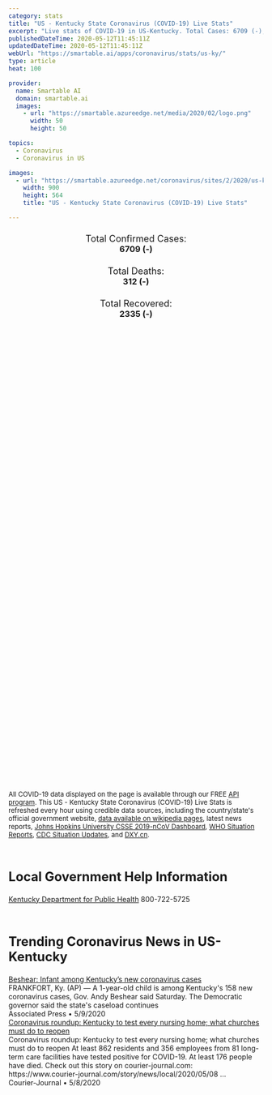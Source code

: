 ```yaml
---
category: stats
title: "US - Kentucky State Coronavirus (COVID-19) Live Stats"
excerpt: "Live stats of COVID-19 in US-Kentucky. Total Cases: 6709 (-), Deaths: 312 (-), Recoveries: 2335(-)."
publishedDateTime: 2020-05-12T11:45:11Z
updatedDateTime: 2020-05-12T11:45:11Z
webUrl: "https://smartable.ai/apps/coronavirus/stats/us-ky/"
type: article
heat: 100

provider:
  name: Smartable AI
  domain: smartable.ai
  images:
    - url: "https://smartable.azureedge.net/media/2020/02/logo.png"
      width: 50
      height: 50

topics:
  - Coronavirus
  - Coronavirus in US

images:
  - url: "https://smartable.azureedge.net/coronavirus/sites/2/2020/us-ky.jpg"
    width: 900
    height: 564
    title: "US - Kentucky State Coronavirus (COVID-19) Live Stats"

---
```

<div class="total-stats" style="text-align: center;">
    <h3>
	    <div style="font-size: 18px; font-weight: 400;">Total Confirmed Cases:</div>
	    6709 (-)
    </h3>
    <h3>
	    <div style="font-size: 18px; font-weight: 400;">Total Deaths:</div>
	    312 (-)
    </h3>
    <h3>
	    <div style="font-size: 18px; font-weight: 400;">Total Recovered:</div>
	    2335 (-)
    </h3>
</div>

<script type="text/javascript" src="https://www.gstatic.com/charts/loader.js"></script>

<div id="time_series_chart" style="width: 100%; height: 400px;"></div>
<script type="text/javascript">
  google.charts.load('current', {'packages':['corechart']});
  google.charts.setOnLoadCallback(drawChart);
  function drawChart() {
    var data = google.visualization.arrayToDataTable([
      ['Date', 'Total Cases', 'Total Deaths', 'Total Recovered'],
      ['1/22/2020', 0, 0, 0],['1/23/2020', 0, 0, 0],['1/24/2020', 0, 0, 0],['1/25/2020', 0, 0, 0],['1/26/2020', 0, 0, 0],['1/27/2020', 0, 0, 0],['1/28/2020', 0, 0, 0],['1/29/2020', 0, 0, 0],['1/30/2020', 0, 0, 0],['1/31/2020', 0, 0, 0],['2/1/2020', 0, 0, 0],['2/2/2020', 0, 0, 0],['2/3/2020', 0, 0, 0],['2/4/2020', 0, 0, 0],['2/5/2020', 0, 0, 0],['2/6/2020', 0, 0, 0],['2/7/2020', 0, 0, 0],['2/8/2020', 0, 0, 0],['2/9/2020', 0, 0, 0],['2/10/2020', 0, 0, 0],['2/11/2020', 0, 0, 0],['2/12/2020', 0, 0, 0],['2/13/2020', 0, 0, 0],['2/14/2020', 0, 0, 0],['2/15/2020', 0, 0, 0],['2/16/2020', 0, 0, 0],['2/17/2020', 0, 0, 0],['2/18/2020', 0, 0, 0],['2/19/2020', 0, 0, 0],['2/20/2020', 0, 0, 0],['2/21/2020', 0, 0, 0],['2/22/2020', 0, 0, 0],['2/23/2020', 0, 0, 0],['2/24/2020', 0, 0, 0],['2/25/2020', 0, 0, 0],['2/26/2020', 0, 0, 0],['2/27/2020', 0, 0, 0],['2/28/2020', 0, 0, 0],['2/29/2020', 0, 0, 0],['3/1/2020', 0, 0, 0],['3/2/2020', 0, 0, 0],['3/3/2020', 0, 0, 0],['3/4/2020', 0, 0, 0],['3/5/2020', 0, 0, 0],['3/6/2020', 1, 0, 0],['3/7/2020', 1, 0, 0],['3/8/2020', 1, 0, 0],['3/9/2020', 4, 0, 0],['3/10/2020', 5, 0, 0],['3/11/2020', 8, 0, 0],['3/12/2020', 11, 0, 0],['3/13/2020', 14, 0, 0],['3/14/2020', 20, 0, 0],['3/15/2020', 21, 0, 1],['3/16/2020', 25, 1, 1],['3/17/2020', 27, 1, 1],['3/18/2020', 35, 1, 1],['3/19/2020', 50, 2, 1],['3/20/2020', 64, 2, 1],['3/21/2020', 87, 3, 1],['3/22/2020', 103, 3, 1],['3/23/2020', 122, 4, 1],['3/24/2020', 161, 4, 1],['3/25/2020', 196, 5, 2],['3/26/2020', 246, 5, 2],['3/27/2020', 300, 7, 2],['3/28/2020', 380, 9, 2],['3/29/2020', 435, 9, 2],['3/30/2020', 474, 11, 2],['3/31/2020', 623, 18, 2],['4/1/2020', 678, 20, 64],['4/2/2020', 761, 31, 64],['4/3/2020', 815, 37, 64],['4/4/2020', 903, 40, 228],['4/5/2020', 939, 45, 306],['4/6/2020', 1009, 60, 306],['4/7/2020', 1150, 65, 306],['4/8/2020', 1342, 73, 306],['4/9/2020', 1453, 73, 306],['4/10/2020', 1694, 90, 306],['4/11/2020', 1841, 94, 306],['4/12/2020', 1993, 113, 306],['4/13/2020', 2048, 106, 306],['4/14/2020', 2210, 115, 653],['4/15/2020', 2210, 115, 800],['4/16/2020', 2435, 129, 956],['4/17/2020', 2522, 137, 956],['4/18/2020', 2699, 144, 979],['4/19/2020', 2960, 148, 1174],['4/20/2020', 3050, 154, 1174],['4/21/2020', 3192, 171, 1174],['4/22/2020', 3373, 185, 1174],['4/23/2020', 3481, 191, 1174],['4/24/2020', 3818, 203, 1174],['4/25/2020', 3905, 205, 1122],['4/26/2020', 4074, 211, 1122],['4/27/2020', 4146, 216, 1122],['4/28/2020', 4375, 227, 1122],['4/29/2020', 4539, 237, 1122],['4/30/2020', 4708, 242, 1122],['5/1/2020', 4785, 243, 1122],['5/2/2020', 4879, 250, 1122],['5/3/2020', 5130, 254, 1122],['5/4/2020', 5402, 263, 1122],['5/5/2020', 5822, 276, 1675],['5/6/2020', 5949, 283, 1675],['5/7/2020', 6130, 296, 2177],['5/8/2020', 6314, 301, 2266],['5/9/2020', 6462, 306, 2308],['5/10/2020', 6502, 307, 2308],['5/11/2020', 6709, 312, 2335],['5/12/2020', 6709, 312, 2335],
    ]);
    var options = {
      curveType: 'none',
      chartArea: {'width': '80%', 'height': '80%'},
      legend: { position: 'top' },
      lineWidth: 5,
      colors: ['#f60109', '#444444', '#81B71F']
    };
    var chart = new google.visualization.LineChart(document.getElementById('time_series_chart'));
    chart.draw(data, options);
  }
</script>

<div id="geo_chart" style="width: 100%; height: 500px;"></div>
<script type="text/javascript">
  google.charts.load('current', {
    'packages':['geochart'],
    'mapsApiKey': 'AIzaSyDk1HhVhLaveyKrUhhHZ5YwzIpEcbdal6U'
  });
  google.charts.setOnLoadCallback(drawRegionsMap);
  function drawRegionsMap() {
    var data = google.visualization.arrayToDataTable([
      ['LATITUDE', 'LONGITUDE', 'DESCRIPTION', 'Total Cases', 'Total Deaths'],
      [36.7493, -86.1966, "Allen", 29, 1],[38.0331, -84.9031, "Anderson", 9, 1],[37.0047, -85.9263, "Barren", 28, 0],[39.1067, -84.7277, "Boone", 232, 4],[38.2016, -84.2719, "Bourbon", 9, 1],[37.642, -84.7769, "Boyle", 19, 0],[38.6818, -84.0666, "Bracken", 10, 0],[37.5589, -83.3782, "Breathitt", 3, 0],[37.8312, -86.6304, "Breckinridge", 13, 0],[38.0562, -85.6847, "Bullitt", 83, 4],[37.2173, -86.7001, "Butler", 201, 6],[36.6145, -88.3206, "Calloway", 40, 1],[38.89, -84.2481, "Campbell", 118, 9],[38.6806, -85.193, "Carroll", 2, 0],[36.8792, -87.6638, "Christian", 95, 3],[38.0017, -84.1908, "Clark", 21, 0],[37.6831, -86.8698, "Daviess", 270, 6],[38.0606, -84.4803, "Fayette", 392, 9],[37.6119, -82.7291, "Floyd", 15, 0],[38.1924, -84.8643, "Franklin", 17, 0],[38.6415, -84.5675, "Grant", 31, 3],[37.4937, -86.2259, "Grayson", 98, 6],[37.8962, -86.7562, "Hancock", 6, 0],[37.813, -85.9827, "Hardin", 61, 2],[38.4333, -84.3542, "Harrison", 19, 0],[37.7553, -87.5327, "Henderson", 82, 2],[37.186, -87.4556, "Hopkins", 214, 25],[38.19264, -85.78323, "Jefferson", 1691, 112],[37.8299, -84.7096, "Jessamine", 47, 0],[38.9949, -84.6017, "Kenton", 401, 26],[37.5668, -85.7353, "Larue", 6, 0],[37.1209, -84.0804, "Laurel", 22, 2],[36.8394, -86.895, "Logan", 57, 2],[37.0759, -88.0769, "Lyon", 14, 3],[37.5904, -84.2898, "Madison", 34, 1],[37.8415, -82.4224, "Martin", 3, 0],[38.7563, -83.8845, "Mason", 7, 0],[37.0405, -88.5734, "McCracken", 72, 2],[36.6648, -84.4395, "McCreary", 13, 0],[37.6183, -87.3921, "McLean", 18, 1],[37.9542, -83.6226, "Menifee", 3, 0],[37.921, -84.8615, "Mercer", 11, 0],[37.997, -83.8926, "Montgomery", 12, 0],[37.0753, -86.9951, "Muhlenberg", 458, 6],[37.7838, -85.6803, "Nelson", 31, 0],[38.3162, -84.0334, "Nicholas", 1, 0],[38.3719, -85.604, "Oldham", 38, 0],[37.011, -84.653, "Pulaski", 44, 2],[38.2697, -84.6831, "Scott", 32, 0],[38.351, -85.1121, "Shelby", 52, 3],[36.7163, -86.5587, "Simpson", 32, 2],[38.117, -85.3722, "Spencer", 17, 0],[37.5466, -87.9878, "Union", 10, 0],[36.8421, -86.53, "Warren", 573, 2],[37.6922, -85.2193, "Washington", 5, 0],[36.8404, -84.8506, "Wayne", 9, 0],[37.5579, -87.4371, "Webster", 31, 0],[38.1543, -84.678, "Woodford", 19, 0],[37.4943, -85.1483, "Marion", 17, 0],[37.8475, -83.8572, "Powell", 1, 0],[36.8513, -88.3593, "Marshall", 34, 1],[38.4189, -82.6024, "Boyd", 33, 3],[37.1952, -86.2691, "Edmonson", 45, 6],[37.3446, -85.351, "Taylor", 9, 0],[38.6876, -83.4915, "Lewis", 6, 0],[38.1079, -82.6132, "Lawrence", 1, 0],[38.6708, -84.331, "Pendleton", 6, 0],[37.4027, -84.4144, "Rockcastle", 13, 0],[37.1037, -85.3073, "Adair", 88, 13],[37.1068, -87.8854, "Caldwell", 13, 0],[36.9211, -88.5226, "Graves", 149, 18],[38.3864, -85.2566, "Henry", 10, 0],[38.3033, -83.1695, "Carter", 6, 0],[37.3321, -88.0795, "Crittenden", 4, 1],[36.7906, -85.3674, "Cumberland", 5, 0],[38.5495, -82.7788, "Greenup", 13, 0],[37.8167, -82.8088, "Johnson", 5, 0],[37.346, -83.4696, "Perry", 16, 0],[37.6178, -82.1706, "Pike", 15, 2],[37.9745, -86.1107, "Meade", 18, 2],[36.6906, -85.1353, "Clinton", 3, 0],[38.1193, -83.6156, "Bath", 6, 1],[37.051, -85.0774, "Russell", 18, 4],[37.3359, -86.9909, "Ohio", 102, 0],[37.162, -83.3779, "Leslie", 5, 0],[36.7225, -87.2628, "Todd", 15, 0],[37.3255, -83.9622, "Jackson", 60, 12],[36.6402, -85.7963, "Monroe", 6, 0],[37.0513, -89.0446, "Ballard", 10, 0],[37.3265, -85.543, "Green", 1, 0],[37.2535, -85.7896, "Hart", 11, 0],[37.1508, -82.667, "Letcher", 3, 0],[36.6781, -84.1284, "Whitley", 12, 0],[38.5953, -85.3175, "Trimble", 3, 0],[38.4278, -83.8618, "Fleming", 2, 0],[38.7252, -84.8238, "Gallatin", 1, 0],[37.335, -82.9819, "Knott", 4, 0],[36.8667, -83.8849, "Knox", 8, 0],[37.4531, -84.7578, "Lincoln", 6, 1],[38.152, -83.5043, "Rowan", 6, 0],[36.8696, -87.8048, "Trigg", 9, 0],[37.4719, -83.6826, "Owsley", 3, 0],[37.892, -83.4445, "Morgan", 1, 0],[37.3206, -84.9285, "Casey", 1, 0],[37.6152, -84.5817, "Garrard", 3, 0],[37.2456, -88.3589, "Livingston", 6, 0],[37.2701, -83.6496, "Clay", 2, 0],[36.5145, -88.8819, "Fulton", 2, 0],[36.7596, -89.102, "Hickman", 5, 0],[36.9081, -88.8867, "Carlisle", 3, 1],[38.4965261, -84.8150781, "Owen", 1, 0],[37.0032438, -85.643487, "Metcalfe", 2, 0],[37.6975384, -83.9744262, "Estill", 1, 0],[36.8890304, -83.2077645, "Harlan", 1, 0],
    ]);
    var options = {
      backgroundColor: {fill:'transparent',stroke:'#FFF' ,strokeWidth:0 }, 
      displayMode: 'markers',
      region: 'US-KY', 
      resolution: 'metros',
      colorAxis: {colors: ['#F27D81', '#f60109']},
      sizeAxis: {minSize:3,  maxSize:12},
    };
    var chart = new google.visualization.GeoChart(document.getElementById('geo_chart'));
    chart.draw(data, options);
  };
</script>

<div id="geo_table"></div>
<script type="text/javascript">
  google.charts.load('current', {'packages':['table']});
  google.charts.setOnLoadCallback(drawTable);
  function drawTable() {
    var data = new google.visualization.DataTable();
    data.addColumn('string', 'Location');
    data.addColumn('number', 'Total Cases');
    data.addColumn('number', 'New Cases');
    data.addColumn('number', 'Active Cases');
    data.addColumn('number', 'Total Deaths');
    data.addColumn('number', 'New Deaths');
    data.addColumn('number', 'Total Recovered');
    data.addRows([
      [{v:"Allen", f:"Allen"}, 29, 0, 28, 1, 0, 0],[{v:"Anderson", f:"Anderson"}, 9, 0, 8, 1, 0, 0],[{v:"Barren", f:"Barren"}, 28, 0, 28, 0, 0, 0],[{v:"Boone", f:"Boone"}, 232, 0, 228, 4, 0, 0],[{v:"Bourbon", f:"Bourbon"}, 9, 0, 8, 1, 0, 0],[{v:"Boyle", f:"Boyle"}, 19, 0, 19, 0, 0, 0],[{v:"Bracken", f:"Bracken"}, 10, 0, 10, 0, 0, 0],[{v:"Breathitt", f:"Breathitt"}, 3, 0, 3, 0, 0, 0],[{v:"Breckinridge", f:"Breckinridge"}, 13, 0, 13, 0, 0, 0],[{v:"Bullitt", f:"Bullitt"}, 83, 0, 79, 4, 0, 0],[{v:"Butler", f:"Butler"}, 201, 0, 195, 6, 0, 0],[{v:"Calloway", f:"Calloway"}, 40, 0, 39, 1, 0, 0],[{v:"Campbell", f:"Campbell"}, 118, 0, 109, 9, 0, 0],[{v:"Carroll", f:"Carroll"}, 2, 0, 2, 0, 0, 0],[{v:"Christian", f:"Christian"}, 95, 0, 92, 3, 0, 0],[{v:"Clark", f:"Clark"}, 21, 0, 21, 0, 0, 0],[{v:"Daviess", f:"Daviess"}, 270, 0, 225, 6, 0, 39],[{v:"Fayette", f:"Fayette"}, 392, 0, 251, 9, 0, 132],[{v:"Floyd", f:"Floyd"}, 15, 0, 15, 0, 0, 0],[{v:"Franklin", f:"Franklin"}, 17, 0, 17, 0, 0, 0],[{v:"Grant", f:"Grant"}, 31, 0, 28, 3, 0, 0],[{v:"Grayson", f:"Grayson"}, 98, 0, 92, 6, 0, 0],[{v:"Hancock", f:"Hancock"}, 6, 0, 5, 0, 0, 1],[{v:"Hardin", f:"Hardin"}, 61, 0, 59, 2, 0, 0],[{v:"Harrison", f:"Harrison"}, 19, 0, 19, 0, 0, 0],[{v:"Henderson", f:"Henderson"}, 82, 0, 70, 2, 0, 10],[{v:"Hopkins", f:"Hopkins"}, 214, 0, 189, 25, 0, 0],[{v:"Jefferson", f:"Jefferson"}, 1691, 0, 1579, 112, 0, 0],[{v:"Jessamine", f:"Jessamine"}, 47, 0, 47, 0, 0, 0],[{v:"Kenton", f:"Kenton"}, 401, 0, 375, 26, 0, 0],[{v:"Larue", f:"Larue"}, 6, 0, 6, 0, 0, 0],[{v:"Laurel", f:"Laurel"}, 22, 0, 20, 2, 0, 0],[{v:"Logan", f:"Logan"}, 57, 0, 55, 2, 0, 0],[{v:"Lyon", f:"Lyon"}, 14, 0, 11, 3, 0, 0],[{v:"Madison", f:"Madison"}, 34, 0, 33, 1, 0, 0],[{v:"Martin", f:"Martin"}, 3, 0, 3, 0, 0, 0],[{v:"Mason", f:"Mason"}, 7, 0, 7, 0, 0, 0],[{v:"McCracken", f:"McCracken"}, 72, 0, 70, 2, 0, 0],[{v:"McCreary", f:"McCreary"}, 13, 0, 13, 0, 0, 0],[{v:"McLean", f:"McLean"}, 18, 0, 15, 1, 0, 2],[{v:"Menifee", f:"Menifee"}, 3, 0, 3, 0, 0, 0],[{v:"Mercer", f:"Mercer"}, 11, 0, 11, 0, 0, 0],[{v:"Montgomery", f:"Montgomery"}, 12, 0, 11, 0, 0, 1],[{v:"Muhlenberg", f:"Muhlenberg"}, 458, 0, 452, 6, 0, 0],[{v:"Nelson", f:"Nelson"}, 31, 0, 31, 0, 0, 0],[{v:"Nicholas", f:"Nicholas"}, 1, 0, 1, 0, 0, 0],[{v:"Oldham", f:"Oldham"}, 38, 0, 38, 0, 0, 0],[{v:"Pulaski", f:"Pulaski"}, 44, 0, 42, 2, 0, 0],[{v:"Scott", f:"Scott"}, 32, 0, 32, 0, 0, 0],[{v:"Shelby", f:"Shelby"}, 52, 0, 49, 3, 0, 0],[{v:"Simpson", f:"Simpson"}, 32, 0, 30, 2, 0, 0],[{v:"Spencer", f:"Spencer"}, 17, 0, 17, 0, 0, 0],[{v:"Union", f:"Union"}, 10, 0, 8, 0, 0, 2],[{v:"Warren", f:"Warren"}, 573, 0, 571, 2, 0, 0],[{v:"Washington", f:"Washington"}, 5, 0, 5, 0, 0, 0],[{v:"Wayne", f:"Wayne"}, 9, 0, 9, 0, 0, 0],[{v:"Webster", f:"Webster"}, 31, 0, 31, 0, 0, 0],[{v:"Woodford", f:"Woodford"}, 19, 0, 19, 0, 0, 0],[{v:"Marion", f:"Marion"}, 17, 0, 17, 0, 0, 0],[{v:"Powell", f:"Powell"}, 1, 0, 1, 0, 0, 0],[{v:"Marshall", f:"Marshall"}, 34, 0, 33, 1, 0, 0],[{v:"Boyd", f:"Boyd"}, 33, 0, 30, 3, 0, 0],[{v:"Edmonson", f:"Edmonson"}, 45, 0, 39, 6, 0, 0],[{v:"Taylor", f:"Taylor"}, 9, 0, 9, 0, 0, 0],[{v:"Lewis", f:"Lewis"}, 6, 0, 6, 0, 0, 0],[{v:"Lawrence", f:"Lawrence"}, 1, 0, 1, 0, 0, 0],[{v:"Pendleton", f:"Pendleton"}, 6, 0, 6, 0, 0, 0],[{v:"Rockcastle", f:"Rockcastle"}, 13, 0, 13, 0, 0, 0],[{v:"Adair", f:"Adair"}, 88, 0, 75, 13, 0, 0],[{v:"Caldwell", f:"Caldwell"}, 13, 0, 13, 0, 0, 0],[{v:"Graves", f:"Graves"}, 149, 0, 131, 18, 0, 0],[{v:"Henry", f:"Henry"}, 10, 0, 10, 0, 0, 0],[{v:"Carter", f:"Carter"}, 6, 0, 6, 0, 0, 0],[{v:"Crittenden", f:"Crittenden"}, 4, 0, 3, 1, 0, 0],[{v:"Cumberland", f:"Cumberland"}, 5, 0, 5, 0, 0, 0],[{v:"Greenup", f:"Greenup"}, 13, 0, 13, 0, 0, 0],[{v:"Johnson", f:"Johnson"}, 5, 0, 5, 0, 0, 0],[{v:"Perry", f:"Perry"}, 16, 0, 16, 0, 0, 0],[{v:"Pike", f:"Pike"}, 15, 0, 13, 2, 0, 0],[{v:"Meade", f:"Meade"}, 18, 0, 16, 2, 0, 0],[{v:"Clinton", f:"Clinton"}, 3, 0, 3, 0, 0, 0],[{v:"Bath", f:"Bath"}, 6, 0, 5, 1, 0, 0],[{v:"Russell", f:"Russell"}, 18, 0, 14, 4, 0, 0],[{v:"Ohio", f:"Ohio"}, 102, 0, 100, 0, 0, 2],[{v:"Leslie", f:"Leslie"}, 5, 0, 5, 0, 0, 0],[{v:"Todd", f:"Todd"}, 15, 0, 15, 0, 0, 0],[{v:"Jackson", f:"Jackson"}, 60, 0, 48, 12, 0, 0],[{v:"Monroe", f:"Monroe"}, 6, 0, 6, 0, 0, 0],[{v:"Ballard", f:"Ballard"}, 10, 0, 10, 0, 0, 0],[{v:"Green", f:"Green"}, 1, 0, 1, 0, 0, 0],[{v:"Hart", f:"Hart"}, 11, 0, 11, 0, 0, 0],[{v:"Letcher", f:"Letcher"}, 3, 0, 3, 0, 0, 0],[{v:"Whitley", f:"Whitley"}, 12, 0, 12, 0, 0, 0],[{v:"Trimble", f:"Trimble"}, 3, 0, 3, 0, 0, 0],[{v:"Fleming", f:"Fleming"}, 2, 0, 2, 0, 0, 0],[{v:"Gallatin", f:"Gallatin"}, 1, 0, 1, 0, 0, 0],[{v:"Knott", f:"Knott"}, 4, 0, 4, 0, 0, 0],[{v:"Knox", f:"Knox"}, 8, 0, 8, 0, 0, 0],[{v:"Lincoln", f:"Lincoln"}, 6, 0, 5, 1, 0, 0],[{v:"Rowan", f:"Rowan"}, 6, 0, 6, 0, 0, 0],[{v:"Trigg", f:"Trigg"}, 9, 0, 9, 0, 0, 0],[{v:"Owsley", f:"Owsley"}, 3, 0, 3, 0, 0, 0],[{v:"Morgan", f:"Morgan"}, 1, 0, 1, 0, 0, 0],[{v:"Casey", f:"Casey"}, 1, 0, 1, 0, 0, 0],[{v:"Garrard", f:"Garrard"}, 3, 0, 3, 0, 0, 0],[{v:"Livingston", f:"Livingston"}, 6, 0, 6, 0, 0, 0],[{v:"Clay", f:"Clay"}, 2, 0, 2, 0, 0, 0],[{v:"Fulton", f:"Fulton"}, 2, 0, 2, 0, 0, 0],[{v:"Hickman", f:"Hickman"}, 5, 0, 5, 0, 0, 0],[{v:"Carlisle", f:"Carlisle"}, 3, 0, 2, 1, 0, 0],[{v:"Owen", f:"Owen"}, 1, 0, 1, 0, 0, 0],[{v:"Metcalfe", f:"Metcalfe"}, 2, 0, 2, 0, 0, 0],[{v:"Estill", f:"Estill"}, 1, 0, 1, 0, 0, 0],[{v:"Harlan", f:"Harlan"}, 1, 0, 1, 0, 0, 0],
    ]);
    data.setProperty(0, 0, 'style', 'min-width:100px');
    var table = new google.visualization.Table(document.getElementById('geo_table'));
    table.draw(data, {allowHtml: true, sortColumn: 2, sortAscending: false, width: '660px', height: '100%'});
  }
</script>

<span style="font-size: 13px">All COVID-19 data displayed on the page is available through our FREE <a href="https://developer.smartable.ai">API program</a>. This US - Kentucky State Coronavirus (COVID-19) Live Stats is refreshed every hour using credible data sources, including the country/state's official government website, <a href="https://en.wikipedia.org/wiki/2019%E2%80%9320_coronavirus_pandemic" target="_blank">data available on wikipedia pages</a>, latest news reports, <a href="https://systems.jhu.edu/research/public-health/ncov/" target="_blank">Johns Hopkins University CSSE 2019-nCoV Dashboard</a>, <a href="https://www.who.int/emergencies/diseases/novel-coronavirus-2019/situation-reports" target="_blank">WHO Situation Reports</a>, <a href="https://www.cdc.gov/coronavirus/2019-ncov/index.html" target="_blank">CDC Situation Updates</a>, and <a href="https://ncov.dxy.cn/ncovh5/view/pneumonia" target="_blank">DXY.cn</a>.</span>

<h2 id="news" class="center" style="margin-top: 60px; font-size: 25px;">Local Government Help Information</h2>
<div class="info center">
<a href="https://chfs.ky.gov/agencies/dph/Pages/covid19.aspx" target="_blank">Kentucky Department for Public Health</a> 800-722-5725
</div>
<h2 id="news" class="center" style="margin-top: 60px; font-size: 25px;">Trending Coronavirus News in US-Kentucky</h2>
<div class="row">
<div class="col-md-6 col-sm-12">
  <div class="content-card">
	<a href="https://apnews.com/065083df159ef7f85df41a0b6f3a4fea"><div class="card-image" style="background-image: url(https://storage.googleapis.com/afs-prod/media/6f4820446786468f83ebd4fb8715e2a0/3000.jpeg)"></div></a>
	<div class="content">
		<div class="card-title"><a href="https://apnews.com/065083df159ef7f85df41a0b6f3a4fea">Beshear: Infant among Kentucky’s new coronavirus cases</a></div>
		<div class="card-excerpt">FRANKFORT, Ky. (AP) — A 1-year-old child is among Kentucky's 158 new coronavirus cases, Gov. Andy Beshear said Saturday. The Democratic governor said the state's caseload continues</div>
		<div class="card-meta">
			<span class="card-provider">Associated Press</span> • <span class="card-date">5/9/2020</span>
		</div>
	</div>
  </div>
</div>
<div class="col-md-6 col-sm-12">
  <div class="content-card">
	<a href="https://www.courier-journal.com/story/news/local/2020/05/08/coronavirus-kentucky-state-test-every-nursing-home/3097622001/"><div class="card-image" style="background-image: url(https://www.gannett-cdn.com/presto/2020/03/30/PLOU/deb2a1c1-383b-47aa-b025-e6d51e7addff-CovidScenesMonday_11.JPG?auto=webp&crop=3491,1964,x0,y417&format=pjpg&width=1200)"></div></a>
	<div class="content">
		<div class="card-title"><a href="https://www.courier-journal.com/story/news/local/2020/05/08/coronavirus-kentucky-state-test-every-nursing-home/3097622001/">Coronavirus roundup: Kentucky to test every nursing home; what churches must do to reopen</a></div>
		<div class="card-excerpt">Coronavirus roundup: Kentucky to test every nursing home; what churches must do to reopen At least 862 residents and 356 employees from 81 long-term care facilities have tested positive for COVID-19. At least 176 people have died. Check out this story on courier-journal.com: https://www.courier-journal.com/story/news/local/2020/05/08 ...</div>
		<div class="card-meta">
			<span class="card-provider">Courier-Journal</span> • <span class="card-date">5/8/2020</span>
		</div>
	</div>
  </div>
</div>

</div>

